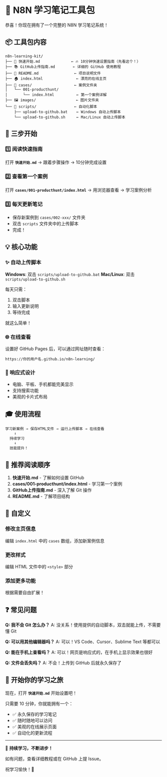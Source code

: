 # 🎁 N8N 学习笔记工具包

恭喜！你现在拥有了一个完整的 N8N 学习笔记系统！

## 📦 工具包内容

```
n8n-learning-kit/
├── 📖 快速开始.md              ← 🔥 10分钟快速设置指南（先看这个！）
├── 📚 GitHub上传指南.md        ← 详细的 GitHub 使用教程
├── 📄 README.md                ← 项目说明文件
├── 🏠 index.html               ← 漂亮的在线主页
├── 📁 cases/                   ← 案例文件夹
│   └── 001-producthunt/
│       └── index.html          ← 第一个案例详解
├── 🖼️ images/                  ← 图片文件夹
└── 🚀 scripts/                 ← 自动化脚本
    ├── upload-to-github.bat    ← Windows 自动上传脚本
    └── upload-to-github.sh     ← Mac/Linux 自动上传脚本
```

## 🎯 三步开始

### 1️⃣ 阅读快速指南
打开 **`快速开始.md`** → 跟着步骤操作 → 10分钟完成设置

### 2️⃣ 查看第一个案例
打开 **`cases/001-producthunt/index.html`** → 用浏览器查看 → 学习案例分析

### 3️⃣ 每天更新笔记
- 保存新案例到 `cases/002-xxx/` 文件夹
- 双击 `scripts` 文件夹中的上传脚本
- 完成！

## 💡 核心功能

### ✨ 自动上传脚本
**Windows**: 双击 `scripts/upload-to-github.bat`
**Mac/Linux**: 双击 `scripts/upload-to-github.sh`

每天只需：
1. 双击脚本
2. 输入更新说明
3. 等待完成

就这么简单！

### 🌐 在线查看
设置好 GitHub Pages 后，可以通过网址随时查看：
```
https://你的用户名.github.io/n8n-learning/
```

### 📱 响应式设计
- 电脑、平板、手机都能完美显示
- 支持搜索功能
- 美观的卡片式布局

## 🎓 使用流程

```
学习新案例 → 保存HTML文件 → 运行上传脚本 → 在线查看
    ↓
  持续学习
    ↓
  技能提升！
```

## 📖 推荐阅读顺序

1. **快速开始.md** - 了解如何设置 GitHub
2. **cases/001-producthunt/index.html** - 学习第一个案例
3. **GitHub上传指南.md** - 深入了解 Git 操作
4. **README.md** - 了解项目结构

## 🔧 自定义

### 修改主页信息
编辑 `index.html` 中的 `cases` 数组，添加新案例信息

### 更改样式
编辑 HTML 文件中的 `<style>` 部分

### 添加更多功能
根据需要自由扩展！

## ❓ 常见问题

**Q: 我不会 Git 怎么办？**
A: 没关系！使用提供的自动脚本，双击就能上传，不需要懂 Git

**Q: 可以用其他编辑器吗？**
A: 可以！VS Code、Cursor、Sublime Text 等都可以

**Q: 能在手机上查看吗？**
A: 可以！网页是响应式的，在手机上显示效果也很好

**Q: 文件会丢失吗？**
A: 不会！上传到 GitHub 后就永久保存了

## 🎉 开始你的学习之旅

现在，打开 **`快速开始.md`** 开始设置吧！

只需要 10 分钟，你就能拥有一个：
- ✅ 永久保存的学习笔记
- ✅ 随时随地可以访问
- ✅ 美观的在线展示页面
- ✅ 自动化的更新流程

---

💪 **持续学习，不断进步！**

如有问题，查看详细教程或在 GitHub 上提 Issue。

祝学习愉快！🚀
